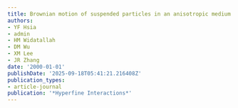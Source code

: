 ```yaml
---
title: Brownian motion of suspended particles in an anisotropic medium
authors:
- YF Hsia
- admin
- HM Widatallah
- DM Wu
- XM Lee
- JR Zhang
date: '2000-01-01'
publishDate: '2025-09-18T05:41:21.216408Z'
publication_types:
- article-journal
publication: '*Hyperfine Interactions*'
---
```

